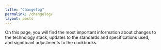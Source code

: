 ```yaml
---
title: "Changelog"
permalink: /changelog/
layout: posts
---
```


On this page, you will find the most important information about changes to the technology stack, updates to the standards and specifications used, and significant adjustments to the cookbooks.
